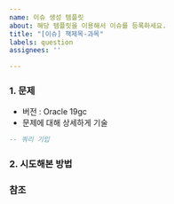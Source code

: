 ```yaml
---
name: 이슈 생성 템플릿
about: 해당 템플릿을 이용해서 이슈를 등록하세요.
title: "[이슈] 책제목-과목"
labels: question
assignees: ''

---
```


### 1. 문제
+ 버전 : Oracle 19gc 
+ 문제에 대해 상세하게 기술
```SQL
-- 쿼리 기입
```

### 2. 시도해본 방법

### 참조
